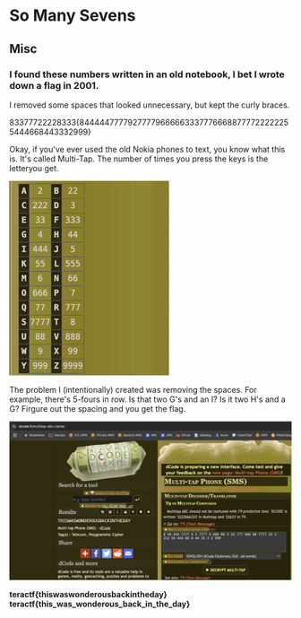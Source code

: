 # So Many Sevens

## Misc

### I found these numbers written in an old notebook, I bet I wrote down a flag in 2001.
I removed some spaces that looked unnecessary, but kept the curly braces.

83377722228333{844444777792777796666633377766688777722222255444668443332999}

Okay, if you've ever used the old Nokia phones to text, you know what this is.  It's called Multi-Tap.  The number of times you press the keys is the letteryou get.

![table](./table.png)

The problem I (intentionally) created was removing the spaces.  For example, there's 5-fours in row.  Is that two G's and an I?  Is it two H's and a G?  Firgure out the spacing and you get the flag.

![flag](./flag.png)


**teractf{thiswaswonderousbackintheday}**
**teractf{this_was_wonderous_back_in_the_day}**

